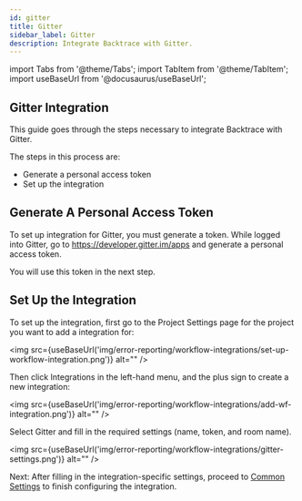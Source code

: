 ```yaml
---
id: gitter
title: Gitter
sidebar_label: Gitter
description: Integrate Backtrace with Gitter.
---
```

import Tabs from '@theme/Tabs';
import TabItem from '@theme/TabItem';
import useBaseUrl from '@docusaurus/useBaseUrl';

## Gitter Integration
This guide goes through the steps necessary to integrate Backtrace with Gitter.

The steps in this process are:
- Generate a personal access token
- Set up the integration

## Generate A Personal Access Token
To set up integration for Gitter, you must generate a token. While logged into Gitter, go to https://developer.gitter.im/apps and generate a personal access token.

You will use this token in the next step.

## Set Up the Integration
To set up the integration, first go to the Project Settings page for the project you want to add a integration for:

<img src={useBaseUrl('img/error-reporting/workflow-integrations/set-up-workflow-integration.png')} alt="" />

Then click Integrations in the left-hand menu, and the plus sign to create a new integration:

<img src={useBaseUrl('img/error-reporting/workflow-integrations/add-wf-integration.png')} alt="" />

Select Gitter and fill in the required settings (name, token, and room name).

<img src={useBaseUrl('img/error-reporting/workflow-integrations/gitter-settings.png')} alt="" />

Next: After filling in the integration-specific settings, proceed to [Common Settings](/error-reporting/workflow-integrations/common-settings) to finish configuring the integration.
